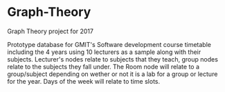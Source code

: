 # Graph-Theory
Graph Theory project for 2017

Prototype database for GMIT's Software development course timetable including the 4 years using 10 lecturers as a sample along with their subjects.
Lecturer's nodes relate to subjects that they teach, group nodes relate to the subjects they fall under. The Room node will relate to a
group/subject depending on wether or not it is a lab for a group or lecture for the year. Days of the week will relate to time slots.
